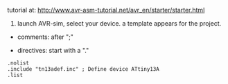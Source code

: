 tutorial at: http://www.avr-asm-tutorial.net/avr_en/starter/starter.html

1. launch AVR-sim, select your device. a template appears for the project.

* comments: after ";"

* directives: start with a "."
```
.nolist
.include "tn13adef.inc" ; Define device ATtiny13A
.list
```
